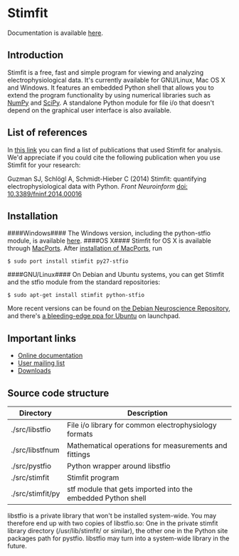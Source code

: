 # Stimfit

Documentation is available [here](https://neurodroid.github.io/stimfit).

## Introduction

Stimfit is a free, fast and simple program for viewing and analyzing electrophysiological data. It's currently available for GNU/Linux, Mac OS X and Windows. It features an embedded Python shell that allows you to extend the program functionality by using numerical libraries such as [NumPy](http://numpy.scipy.org) and [SciPy](http://www.scipy.org). A standalone Python module for file i/o that doesn't depend on the graphical user interface is also available.

## List of references 

In [this link](https://neurodroid.github.io/stimfit/references/index.html) you can find a list of publications that used Stimfit for analysis. We'd appreciate if you could cite the following publication when you use Stimfit for your research:

Guzman SJ, Schlögl A, Schmidt-Hieber C (2014) Stimfit: quantifying electrophysiological data with Python. *Front Neuroinform* [doi: 10.3389/fninf.2014.00016](http://www.frontiersin.org/Journal/10.3389/fninf.2014.00016/abstract)

## Installation

####Windows####
The Windows version, including the python-stfio module, is available [here](https://github.com/neurodroid/stimfit/releases).
####OS X####
Stimfit for OS X is available through [MacPorts](http://www.macports.org). After [installation of MacPorts](https://www.macports.org/install.php), run
```
$ sudo port install stimfit py27-stfio
```
####GNU/Linux####
On Debian and Ubuntu systems, you can get Stimfit and the stfio module from the standard repositories:
```
$ sudo apt-get install stimfit python-stfio
```
More recent versions can be found on [the Debian Neuroscience Repository](http://neuro.debian.net/index.html), and there's [a bleeding-edge ppa for Ubuntu](https://launchpad.net/~christsc-gmx/+archive/neuropy) on launchpad.

## Important links

* [Online documentation](https://neurodroid.github.io/stimfit)
* [User mailing list](http://groups.google.com/group/stimfit)
* [Downloads](https://github.com/neurodroid/stimfit/wiki/Downloads)


## Source code structure

| Directory       | Description |
| --------------- | ----------- |
|./src/libstfio   | File i/o library for common electrophysiology formats |
|./src/libstfnum  | Mathematical operations for measurements and fittings |
|./src/pystfio    | Python wrapper around libstfio |
|./src/stimfit    | Stimfit program |
|./src/stimfit/py | stf module that gets imported into the embedded Python shell |

libstfio is a private library that won't be installed system-wide. You may therefore end up with two copies of libstfio.so: One in the private stimfit library directory (/usr/lib/stimfit/ or similar), the other one in the Python site packages path for pystfio. libstfio may turn into a system-wide library in the future.
